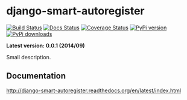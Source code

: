 django-smart-autoregister
======================

[![Build Status](https://travis-ci.org/paulocheque/django-smart-autoregister.png?branch=master)](https://travis-ci.org/paulocheque/django-smart-autoregister)
[![Docs Status](https://readthedocs.org/projects/django-smart-autoregister/badge/?version=latest)](http://django-smart-autoregister.readthedocs.org/en/latest/index.html)
[![Coverage Status](https://coveralls.io/repos/paulocheque/django-smart-autoregister/badge.png?branch=master)](https://coveralls.io/r/paulocheque/django-smart-autoregister?branch=master)
[![PyPi version](https://pypip.in/v/django-smart-autoregister/badge.png)](https://crate.io/packages/django-smart-autoregister/)
[![PyPi downloads](https://pypip.in/d/django-smart-autoregister/badge.png)](https://crate.io/packages/django-smart-autoregister/)

**Latest version: 0.0.1 (2014/09)**

Small description.

Documentation
-------------

http://django-smart-autoregister.readthedocs.org/en/latest/index.html
